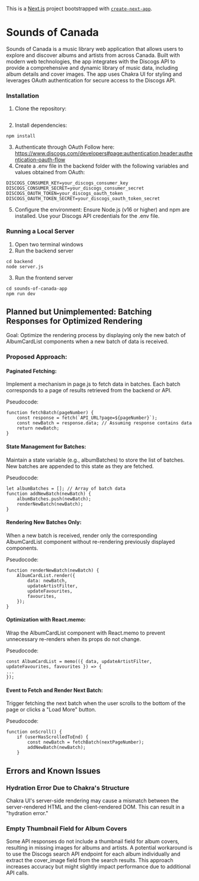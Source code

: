 This is a [Next.js](https://nextjs.org) project bootstrapped with [`create-next-app`](https://nextjs.org/docs/app/api-reference/cli/create-next-app).


# Sounds of Canada

Sounds of Canada is a music library web application that allows users to explore and discover albums and artists from across Canada. Built with modern web technologies, the app integrates with the Discogs API to provide a comprehensive and dynamic library of music data, including album details and cover images. The app uses Chakra UI for styling and leverages OAuth authentication for secure access to the Discogs API.


### Installation
1. Clone the repository:
```
```
2. Install dependencies:
```
npm install
```
3. Authenticate through OAuth
Follow here: https://www.discogs.com/developers#page:authentication,header:authentication-oauth-flow
4. Create a .env file in the backend folder with the following variables and values obtained from OAuth:
```
DISCOGS_CONSUMER_KEY=your_discogs_consumer_key
DISCOGS_CONSUMER_SECRET=your_discogs_consumer_secret
DISCOGS_OAUTH_TOKEN=your_discogs_oauth_token
DISCOGS_OAUTH_TOKEN_SECRET=your_discogs_oauth_token_secret
```
5. Configure the environment:
Ensure Node.js (v16 or higher) and npm are installed.
Use your Discogs API credentials for the .env file.


### Running a Local Server
1. Open two terminal windows
2. Run the backend server
```
cd backend
node server.js
```
3. Run the frontend server 
```
cd sounds-of-canada-app
npm run dev
```

## Planned but Unimplemented: Batching Responses for Optimized Rendering
Goal: Optimize the rendering process by displaying only the new batch of AlbumCardList components when a new batch of data is received.
### Proposed Approach:
#### Paginated Fetching:
Implement a mechanism in page.js to fetch data in batches. Each batch corresponds to a page of results retrieved from the backend or API.

Pseudocode:
```
function fetchBatch(pageNumber) {
    const response = fetch(`API_URL?page=${pageNumber}`);
    const newBatch = response.data; // Assuming response contains data
    return newBatch;
}
```
#### State Management for Batches:
Maintain a state variable (e.g., albumBatches) to store the list of batches. New batches are appended to this state as they are fetched.

Pseudocode:
```
let albumBatches = []; // Array of batch data
function addNewBatch(newBatch) {
    albumBatches.push(newBatch);
    renderNewBatch(newBatch);
}
```
#### Rendering New Batches Only:
When a new batch is received, render only the corresponding AlbumCardList component without re-rendering previously displayed components.

Pseudocode:

```
function renderNewBatch(newBatch) {
    AlbumCardList.render({
        data: newBatch,
        updateArtistFilter,
        updateFavourites,
        favourites,
    });
}
```
#### Optimization with React.memo:
Wrap the AlbumCardList component with React.memo to prevent unnecessary re-renders when its props do not change.

Pseudocode:

```
const AlbumCardList = memo(({ data, updateArtistFilter, updateFavourites, favourites }) => {
...
});
```
#### Event to Fetch and Render Next Batch:
Trigger fetching the next batch when the user scrolls to the bottom of the page or clicks a "Load More" button.

Pseudocode:

```
function onScroll() {
    if (userHasScrolledToEnd) {
        const newBatch = fetchBatch(nextPageNumber);
        addNewBatch(newBatch);
    }
```

## Errors and Known Issues

### Hydration Error Due to Chakra's Structure
Chakra UI's server-side rendering may cause a mismatch between the server-rendered HTML and the client-rendered DOM. This can result in a "hydration error."

### Empty Thumbnail Field for Album Covers
Some API responses do not include a thumbnail field for album covers, resulting in missing images for albums and artists.
A potential workaround is to use the Discogs search API endpoint for each album individually and extract the cover_image field from the search results. This approach increases accuracy but might slightly impact performance due to additional API calls.
